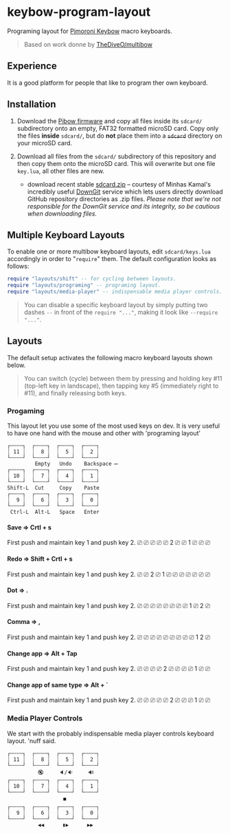 # keybow-program-layout

Programing layout for [Pimoroni
Keybow](https://shop.pimoroni.com/products/keybow) macro keyboards.

> Based on work donne by [TheDiveO/multibow](https://github.com/TheDiveO/multibow)

## Experience

It is a good platform for people that like to program ther own keyboard.

## Installation

1. Download the [Pibow
   firmware](https://github.com/pimoroni/keybow-firmware/releases) and copy
   all files inside its `sdcard/` subdirectory onto an empty, FAT32 formatted
   microSD card. Copy only the files **inside** `sdcard/`, but do **not**
   place them into a ~~`sdcard`~~ directory on your microSD card.

2. Download all files from the `sdcard/` subdirectory of this repository and
   then copy them onto the microSD card. This will overwrite but one file
   `key.lua`, all other files are new.
   - download recent stable
     [sdcard.zip](https://minhaskamal.github.io/DownGit/#/home?url=https://github.com/TheDiveO/multibow/tree/master/sdcard)
     – courtesy of Minhas Kamal's incredibly useful
     [DownGit](https://github.com/MinhasKamal/DownGit) service which lets
     users directly download GitHub repository directories as .zip files.
     _Please note that we're not responsible for the DownGit service and its
     integrity, so be cautious when downloading files._

## Multiple Keyboard Layouts

To enable one or more multibow keyboard layouts, edit `sdcard/keys.lua`
accordingly in order to "`require`" them. The default configuration looks as
follows:

```lua
require "layouts/shift" -- for cycling between layouts.
require "layouts/programing" -- programing layout.
require "layouts/media-player" -- indispensable media player controls.
```

> You can disable a specific keyboard layout by simply putting two dashes `--`
> in front of the `require "..."`, making it look like `--require "..."`.

## Layouts

The default setup activates the following macro keyboard layouts shown below.

> You can switch (cycle) between them by pressing and holding key #11
> (top-left key in landscape), then tapping key #5 (immediately right to #11),
> and finally releasing both keys.

### Progaming

This layout let you use some of the most used keys on dev.
It is very useful to have one hand with the mouse and other with 'programing layout'

```text
┌╌╌╌╌┐  ┌╌╌╌╌┐  ┌╌╌╌╌┐  ┌╌╌╌╌┐
┊ 11 ┊  ┊  8 ┊  ┊  5 ┊  ┊  2 ┊
└╌╌╌╌┘  └╌╌╌╌┘  └╌╌╌╌┘  └╌╌╌╌┘
         Empty   Undo    Backspace ⟵
┌╌╌╌╌┐  ┌╌╌╌╌┐  ┌╌╌╌╌┐  ┌╌╌╌╌┐
┊ 10 ┊  ┊  7 ┊  ┊  4 ┊  ┊  1 ┊
└╌╌╌╌┘  └╌╌╌╌┘  └╌╌╌╌┘  └╌╌╌╌┘
Shift-L  Cut     Copy    Paste
┌╌╌╌╌┐  ┌╌╌╌╌┐  ┌╌╌╌╌┐  ┌╌╌╌╌┐
┊  9 ┊  ┊  6 ┊  ┊  3 ┊  ┊  0 ┊
└╌╌╌╌┘  └╌╌╌╌┘  └╌╌╌╌┘  └╌╌╌╌┘
 Ctrl-L  Alt-L   Space   Enter
```

#### Save => Crtl + s
First push and maintain key 1 and push key 2.
⎚ ⎚ ⎚ ⎚
⎚ 2 ⎚ ⎚
1 ⎚ ⎚ ⎚

#### Redo => Shift + Crtl + s
First push and maintain key 1 and push key 2.
⎚ ⎚ 2 ⎚
1 ⎚ ⎚ ⎚
⎚ ⎚ ⎚ ⎚

#### Dot => .
First push and maintain key 1 and push key 2.
⎚ ⎚ ⎚ ⎚
⎚ ⎚ ⎚ ⎚
1 ⎚ 2 ⎚

#### Comma => ,
First push and maintain key 1 and push key 2.
⎚ ⎚ ⎚ ⎚
⎚ ⎚ ⎚ ⎚
⎚ 1 2 ⎚

#### Change app => Alt + Tap
First push and maintain key 1 and push key 2.
⎚ ⎚ ⎚ ⎚
2 ⎚ ⎚ ⎚
⎚ 1 ⎚ ⎚

#### Change app of same type => Alt + `
First push and maintain key 1 and push key 2.
⎚ ⎚ ⎚ ⎚
⎚ 2 ⎚ ⎚
⎚ 1 ⎚ ⎚

### Media Player Controls

We start with the probably indispensable media player controls keyboard layout.
'nuff said.

```text
┌╌╌╌╌┐  ┌╌╌╌╌┐  ┌╌╌╌╌┐  ┌╌╌╌╌┐
┊ 11 ┊  ┊  8 ┊  ┊  5 ┊  ┊  2 ┊
└╌╌╌╌┘  └╌╌╌╌┘  └╌╌╌╌┘  └╌╌╌╌┘
          🔇     🔈/🔉     🔊
┌╌╌╌╌┐  ┌╌╌╌╌┐  ┌╌╌╌╌┐  ┌╌╌╌╌┐
┊ 10 ┊  ┊  7 ┊  ┊  4 ┊  ┊  1 ┊
└╌╌╌╌┘  └╌╌╌╌┘  └╌╌╌╌┘  └╌╌╌╌┘
                  ⏹️️
┌╌╌╌╌┐  ┌╌╌╌╌┐  ┌╌╌╌╌┐  ┌╌╌╌╌┐
┊  9 ┊  ┊  6 ┊  ┊  3 ┊  ┊  0 ┊
└╌╌╌╌┘  └╌╌╌╌┘  └╌╌╌╌┘  └╌╌╌╌┘
          ◀️◀️      ▮▶      ▶▶
```